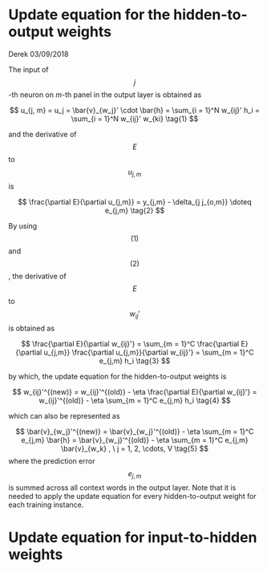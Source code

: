 # Update equation for the hidden-to-output weights

Derek 03/09/2018

The input of $$j$$-th neuron on $m$-th panel in the output layer is obtained as


$$
u_{j, m} = u_j = \bar{v}_{w_j}' \cdot \bar{h} = \sum_{i = 1}^N w_{ij}' h_i = \sum_{i = 1}^N w_{ij}' w_{ki} \tag{1}
$$


and the derivative of $$E$$  to $$u_{j,m}$$ is


$$
\frac{\partial E}{\partial u_{j,m}} = y_{j,m} - \delta_{j j_{o,m}} \doteq e_{j,m} \tag{2}
$$


By using $$(1)$$ and $$(2)$$, the derivative of $$E$$ to $$w_{ij}'$$ is obtained as


$$
\frac{\partial E}{\partial w_{ij}'} = \sum_{m = 1}^C \frac{\partial E}{\partial u_{j,m}} \frac{\partial u_{j,m}}{\partial w_{ij}'}
 = \sum_{m = 1}^C e_{j,m} h_i \tag{3}
$$


by which, the update equation for the hidden-to-output weights is


$$
w_{ij}'^{(new)} = w_{ij}'^{(old)} - \eta \frac{\partial E}{\partial w_{ij}'} = w_{ij}'^{(old)} - \eta \sum_{m = 1}^C e_{j,m} h_i \tag{4}
$$


which can also be represented as


$$
\bar{v}_{w_j}'^{(new)} = \bar{v}_{w_j}'^{(old)} - \eta \sum_{m = 1}^C e_{j,m} \bar{h}  = \bar{v}_{w_j}'^{(old)} - \eta \sum_{m = 1}^C e_{j,m} \bar{v}_{w_k}
, \ j = 1, 2, \cdots, V \tag{5}
$$
where the prediction error $$e_{j,m}$$ is summed across all context words in the output layer. Note that it is needed to apply the update equation for every hidden-to-output weight for each training instance.

# Update equation for input-to-hidden weights



